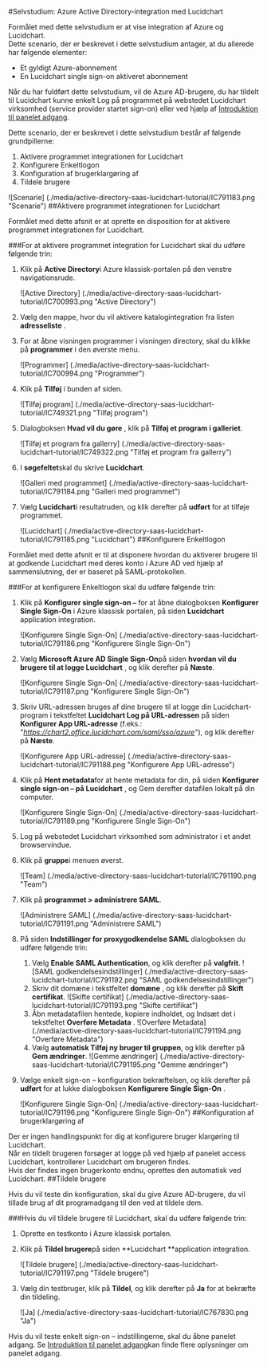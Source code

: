 <properties 
    pageTitle="Selvstudium: Azure Active Directory-integration med Lucidchart | Microsoft Azure" 
    description="Lær, hvordan du bruger Lucidchart med Azure Active Directory til at aktivere enkeltlogon, automatiseret klargøring og mere!" 
    services="active-directory" 
    authors="jeevansd"  
    documentationCenter="na" 
    manager="femila"/>
<tags 
    ms.service="active-directory" 
    ms.devlang="na" 
    ms.topic="article" 
    ms.tgt_pltfrm="na" 
    ms.workload="identity" 
    ms.date="09/29/2016" 
    ms.author="jeedes" />

#<a name="tutorial-azure-active-directory-integration-with-lucidchart"></a>Selvstudium: Azure Active Directory-integration med Lucidchart
  
Formålet med dette selvstudium er at vise integration af Azure og Lucidchart.  
Dette scenario, der er beskrevet i dette selvstudium antager, at du allerede har følgende elementer:

-   Et gyldigt Azure-abonnement
-   En Lucidchart single sign-on aktiveret abonnement
  
Når du har fuldført dette selvstudium, vil de Azure AD-brugere, du har tildelt til Lucidchart kunne enkelt Log på programmet på webstedet Lucidchart virksomhed (service provider startet sign-on) eller ved hjælp af [Introduktion til panelet adgang](active-directory-saas-access-panel-introduction.md).
  
Dette scenario, der er beskrevet i dette selvstudium består af følgende grundpillerne:

1.  Aktivere programmet integrationen for Lucidchart
2.  Konfigurere Enkeltlogon
3.  Konfiguration af brugerklargøring af
4.  Tildele brugere

![Scenarie] (./media/active-directory-saas-lucidchart-tutorial/IC791183.png "Scenarie")
##<a name="enabling-the-application-integration-for-lucidchart"></a>Aktivere programmet integrationen for Lucidchart
  
Formålet med dette afsnit er at oprette en disposition for at aktivere programmet integrationen for Lucidchart.

###<a name="to-enable-the-application-integration-for-lucidchart-perform-the-following-steps"></a>For at aktivere programmet integration for Lucidchart skal du udføre følgende trin:

1.  Klik på **Active Directory**i Azure klassisk-portalen på den venstre navigationsrude.

    ![Active Directory] (./media/active-directory-saas-lucidchart-tutorial/IC700993.png "Active Directory")

2.  Vælg den mappe, hvor du vil aktivere katalogintegration fra listen **adresseliste** .

3.  For at åbne visningen programmer i visningen directory, skal du klikke på **programmer** i den øverste menu.

    ![Programmer] (./media/active-directory-saas-lucidchart-tutorial/IC700994.png "Programmer")

4.  Klik på **Tilføj** i bunden af siden.

    ![Tilføj program] (./media/active-directory-saas-lucidchart-tutorial/IC749321.png "Tilføj program")

5.  Dialogboksen **Hvad vil du gøre** , klik på **Tilføj et program i galleriet**.

    ![Tilføj et program fra gallerry] (./media/active-directory-saas-lucidchart-tutorial/IC749322.png "Tilføj et program fra gallerry")

6.  I **søgefeltet**skal du skrive **Lucidchart**.

    ![Galleri med programmet] (./media/active-directory-saas-lucidchart-tutorial/IC791184.png "Galleri med programmet")

7.  Vælg **Lucidchart**i resultatruden, og klik derefter på **udført** for at tilføje programmet.

    ![Lucidchart] (./media/active-directory-saas-lucidchart-tutorial/IC791185.png "Lucidchart")
##<a name="configuring-single-sign-on"></a>Konfigurere Enkeltlogon
  
Formålet med dette afsnit er til at disponere hvordan du aktiverer brugere til at godkende Lucidchart med deres konto i Azure AD ved hjælp af sammenslutning, der er baseret på SAML-protokollen.

###<a name="to-configure-single-sign-on-perform-the-following-steps"></a>For at konfigurere Enkeltlogon skal du udføre følgende trin:

1.  Klik på **Konfigurer single sign-on –** for at åbne dialogboksen **Konfigurer Single Sign-On** i Azure klassisk portalen, på siden **Lucidchart** application integration.

    ![Konfigurere Single Sign-On] (./media/active-directory-saas-lucidchart-tutorial/IC791186.png "Konfigurere Single Sign-On")

2.  Vælg **Microsoft Azure AD Single Sign-On**på siden **hvordan vil du brugere til at logge Lucidchart** , og klik derefter på **Næste**.

    ![Konfigurere Single Sign-On] (./media/active-directory-saas-lucidchart-tutorial/IC791187.png "Konfigurere Single Sign-On")

3.  Skriv URL-adressen bruges af dine brugere til at logge din Lucidchart-program i tekstfeltet **Lucidchart Log på URL-adressen** på siden **Konfigurer App URL-adresse** (f.eks.: "*https://chart2.office.lucidchart.com/saml/sso/azure*"), og klik derefter på **Næste**.

    ![Konfigurere App URL-adresse] (./media/active-directory-saas-lucidchart-tutorial/IC791188.png "Konfigurere App URL-adresse")

4.  Klik på **Hent metadata**for at hente metadata for din, på siden **Konfigurer single sign-on – på Lucidchart** , og Gem derefter datafilen lokalt på din computer.

    ![Konfigurere Single Sign-On] (./media/active-directory-saas-lucidchart-tutorial/IC791189.png "Konfigurere Single Sign-On")

5.  Log på webstedet Lucidchart virksomhed som administrator i et andet browservindue.

6.  Klik på **gruppe**i menuen øverst.

    ![Team] (./media/active-directory-saas-lucidchart-tutorial/IC791190.png "Team")

7.  Klik på **programmet \> administrere SAML**.

    ![Administrere SAML] (./media/active-directory-saas-lucidchart-tutorial/IC791191.png "Administrere SAML")

8.  På siden **Indstillinger for proxygodkendelse SAML** dialogboksen du udføre følgende trin:

    1.  Vælg **Enable SAML Authentication**, og klik derefter på **valgfrit**.
        ![SAML godkendelsesindstillinger] (./media/active-directory-saas-lucidchart-tutorial/IC791192.png "SAML godkendelsesindstillinger")
    2.  Skriv dit domæne i tekstfeltet **domæne** , og klik derefter på **Skift certifikat**.
        ![Skifte certifikat] (./media/active-directory-saas-lucidchart-tutorial/IC791193.png "Skifte certifikat")
    3.  Åbn metadatafilen hentede, kopiere indholdet, og Indsæt det i tekstfeltet **Overføre Metadata** .
        ![Overføre Metadata] (./media/active-directory-saas-lucidchart-tutorial/IC791194.png "Overføre Metadata")
    4.  Vælg **automatisk Tilføj ny bruger til gruppen**, og klik derefter på **Gem ændringer**.
        ![Gemme ændringer] (./media/active-directory-saas-lucidchart-tutorial/IC791195.png "Gemme ændringer")

9.  Vælge enkelt sign-on – konfiguration bekræftelsen, og klik derefter på **udført** for at lukke dialogboksen **Konfigurere Single Sign-On** .

    ![Konfigurere Single Sign-On] (./media/active-directory-saas-lucidchart-tutorial/IC791196.png "Konfigurere Single Sign-On")
##<a name="configuring-user-provisioning"></a>Konfiguration af brugerklargøring af
  
Der er ingen handlingspunkt for dig at konfigurere bruger klargøring til Lucidchart.  
Når en tildelt brugeren forsøger at logge på ved hjælp af panelet access Lucidchart, kontrollerer Lucidchart om brugeren findes.  
Hvis der findes ingen brugerkonto endnu, oprettes den automatisk ved Lucidchart.
##<a name="assigning-users"></a>Tildele brugere
  
Hvis du vil teste din konfiguration, skal du give Azure AD-brugere, du vil tillade brug af dit programadgang til den ved at tildele dem.

###<a name="to-assign-users-to-lucidchart-perform-the-following-steps"></a>Hvis du vil tildele brugere til Lucidchart, skal du udføre følgende trin:

1.  Oprette en testkonto i Azure klassisk portalen.

2.  Klik på **Tildel brugere**på siden **Lucidchart **application integration.

    ![Tildele brugere] (./media/active-directory-saas-lucidchart-tutorial/IC791197.png "Tildele brugere")

3.  Vælg din testbruger, klik på **Tildel**, og klik derefter på **Ja** for at bekræfte din tildeling.

    ![Ja] (./media/active-directory-saas-lucidchart-tutorial/IC767830.png "Ja")
  
Hvis du vil teste enkelt sign-on – indstillingerne, skal du åbne panelet adgang. Se [Introduktion til panelet adgang](active-directory-saas-access-panel-introduction.md)kan finde flere oplysninger om panelet adgang.